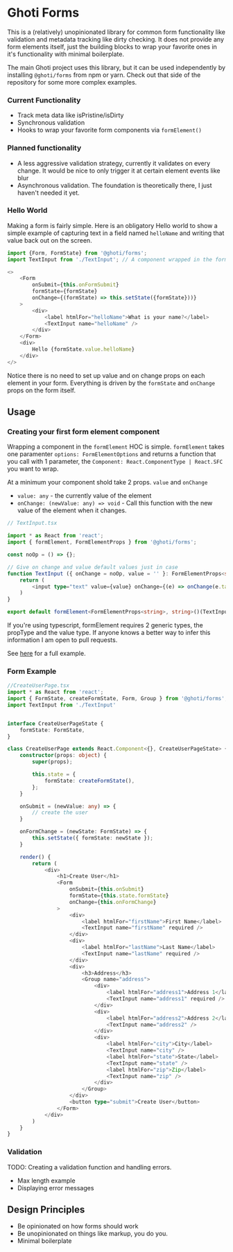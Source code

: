 # Ghoti Forms
This is a (relatively) unopinionated library for common form functionality like validation and metadata tracking like dirty checking. It does not provide any form elements itself, just the building blocks to wrap your favorite ones in it's functionality with minimal boilerplate.

The main Ghoti project uses this library, but it can be used independently by installing `@ghoti/forms` from npm or yarn. Check out that side of the repository for some more complex examples.
### Current Functionality
* Track meta data like isPristine/isDirty
* Synchronous validation
* Hooks to wrap your favorite form components via `formElement()`

### Planned functionality
* A less aggressive validation strategy, currently it validates on every change. It would be nice to only trigger it at certain element events like blur
* Asynchronous validation. The foundation is theoretically there, I just haven't needed it yet.

### Hello World

Making a form is fairly simple. Here is an obligatory Hello world to show a simple example of capturing text in a field named `helloName` and writing that value back out on the screen.
```js
import {Form, FormState} from '@ghoti/forms';
import TextInput from './TextInput'; // A component wrapped in the formElement HOC, more on that later...

<>
    <Form
        onSubmit={this.onFormSubmit}
        formState={formState}
        onChange={(formState) => this.setState({formState}))}
    >
        <div>
            <label htmlFor="helloName">What is your name?</label>
            <TextInput name="helloName" />
        </div>
    </Form>
    <div>
        Hello {formState.value.helloName}
    </div>
</>
```

Notice there is no need to set up value and on change props on each element in your form. Everything is driven by the `formState` and `onChange` props on the form itself.

## Usage

### Creating your first form element component

Wrapping a component in the `formElement` HOC is simple. 
`formElement` takes one paramenter `options: FormElementOptions` and returns a function that you call with 1 parameter, the `Component: React.ComponentType | React.SFC` you want to wrap.

At a minimum your component shold take 2 props. `value` and `onChange`
* `value: any` - the currently value of the element
* `onChange: (newValue: any) => void` - Call this function with the new value of the element when it changes.


```typescript
// TextInput.tsx

import * as React from 'react';
import { formElement, FormElementProps } from '@ghoti/forms';

const noOp = () => {};

// Give on change and value default values just in case
function TextInput ({ onChange = noOp, value = '' }: FormElementProps<string>) {
    return (
        <input type="text" value={value} onChange={(e) => onChange(e.target.value)} />
    )
}

export default formElement<FormElementProps<string>, string>()(TextInput);
```
If you're using typescript, formElement requires 2 generic types, the propType and the value type. If anyone knows a better way to infer this information I am open to pull requests.

See [here](../components/inputs/TextInput.tsx) for a full example.

### Form Example
```typescript
//CreateUserPage.tsx
import * as React from 'react';
import { FormState, createFormState, Form, Group } from '@ghoti/forms';
import TextInput from './TextInput'


interface CreateUserPageState {
    formState: FormState,
}

class CreateUserPage extends React.Component<{}, CreateUserPageState> {
    constructor(props: object) {
        super(props);

        this.state = {
            formState: createFormState(),
        };
    }

    onSubmit = (newValue: any) => {
        // create the user
    }

    onFormChange = (newState: FormState) => {
        this.setState({ formState: newState });
    }

    render() {
        return (
            <div>
                <h1>Create User</h1>
                <Form
                    onSubmit={this.onSubmit}
                    formState={this.state.formState}
                    onChange={this.onFormChange}
                >
                    <div>
                        <label htmlFor="firstName">First Name</label>
                        <TextInput name="firstName" required />
                    </div>
                    <div>
                        <label htmlFor="lastName">Last Name</label>
                        <TextInput name="lastName" required />
                    </div>
                    <div>
                        <h3>Address</h3>
                        <Group name="address">
                            <div>
                                <label htmlFor="address1">Address 1</label>
                                <TextInput name="address1" required />
                            </div>
                            <div>
                                <label htmlFor="address2">Address 2</label>
                                <TextInput name="address2" />
                            </div>
                            <div>
                                <label htmlFor="city">City</label>
                                <TextInput name="city" />
                                <label htmlFor="state">State</label>
                                <TextInput name="state" />
                                <label htmlFor="zip">Zip</label>
                                <TextInput name="zip" />
                            </div>
                        </Group>
                    </div>
                    <button type="submit">Create User</button>
                </Form>
            </div>
        )
    }
}
```

### Validation
TODO: Creating a validation function and handling errors.
* Max length example
* Displaying error messages

## Design Principles
* Be opinionated on how forms should work
* Be unopinionated on things like markup, you do you.
* Minimal boilerplate